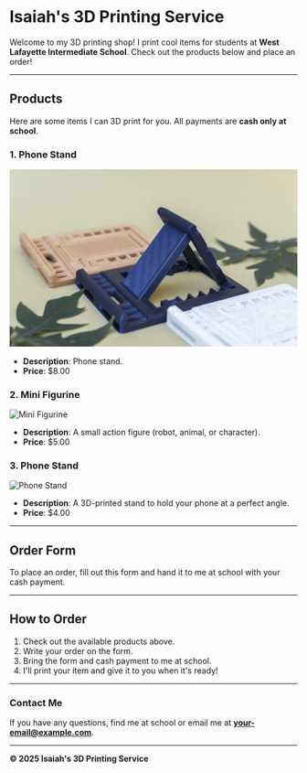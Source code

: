 # **Isaiah's 3D Printing Service**
Welcome to my 3D printing shop! I print cool items for students at **West Lafayette Intermediate School**. Check out the products below and place an order!

---
## **Products**
Here are some items I can 3D print for you. All payments are **cash only at school**.

### **1. Phone Stand**
![Phone Stand](images/phoneStand.jpg)
- **Description**: Phone stand.
- **Price**: $8.00

### **2. Mini Figurine**
![Mini Figurine](images/figurine.jpg)
- **Description**: A small action figure (robot, animal, or character).
- **Price**: $5.00

### **3. Phone Stand**
![Phone Stand](images/phone-stand.jpg)
- **Description**: A 3D-printed stand to hold your phone at a perfect angle.
- **Price**: $4.00

---
## **Order Form**
To place an order, fill out this form and hand it to me at school with your cash payment.

---
## **How to Order**
1. Check out the available products above.
2. Write your order on the form.
3. Bring the form and cash payment to me at school.
4. I'll print your item and give it to you when it's ready!

---
### **Contact Me**
If you have any questions, find me at school or email me at **your-email@example.com**.

---
**© 2025 Isaiah's 3D Printing Service**
